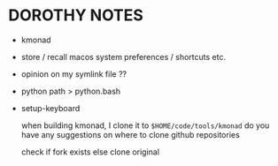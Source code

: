 # DOROTHY NOTES

- kmonad

- store / recall macos system preferences / shortcuts etc.

- opinion on my symlink file ??

- python path > python.bash

- setup-keyboard

    when building kmonad, I clone it to `$HOME/code/tools/kmonad`
    do you have any suggestions on where to clone github repositories

    check if fork exists else clone original
